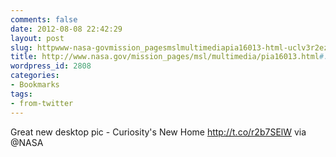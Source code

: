 ```yaml
---
comments: false
date: 2012-08-08 22:42:29
layout: post
slug: httpwww-nasa-govmission_pagesmslmultimediapia16013-html-uclv3r2ezma-twitter
title: http://www.nasa.gov/mission_pages/msl/multimedia/pia16013.html#.UCLv3r2ezMA.twitter
wordpress_id: 2808
categories:
- Bookmarks
tags:
- from-twitter
---
```


Great new desktop pic - Curiosity's New Home http://t.co/r2b7SElW via @NASA
